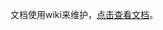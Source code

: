 文档使用wiki来维护，[点击查看文档](https://github.com/bmob/bmob-demo-csharp/wiki/1-%E5%BF%AB%E9%80%9F%E5%85%A5%E9%97%A8)。
